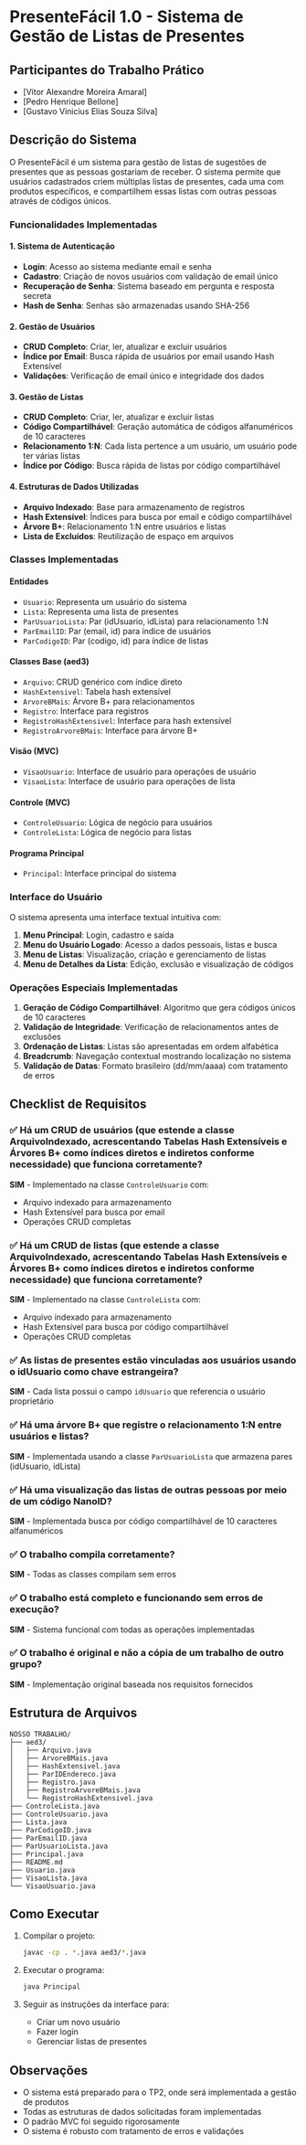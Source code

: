 # PresenteFácil 1.0 - Sistema de Gestão de Listas de Presentes

## Participantes do Trabalho Prático
- [Vitor Alexandre Moreira Amaral]
- [Pedro Henrique Bellone]
- [Gustavo Vinicius Elias Souza Silva]
## Descrição do Sistema

O PresenteFácil é um sistema para gestão de listas de sugestões de presentes que as pessoas gostariam de receber. O sistema permite que usuários cadastrados criem múltiplas listas de presentes, cada uma com produtos específicos, e compartilhem essas listas com outras pessoas através de códigos únicos.

### Funcionalidades Implementadas

#### 1. Sistema de Autenticação
- **Login**: Acesso ao sistema mediante email e senha
- **Cadastro**: Criação de novos usuários com validação de email único
- **Recuperação de Senha**: Sistema baseado em pergunta e resposta secreta
- **Hash de Senha**: Senhas são armazenadas usando SHA-256

#### 2. Gestão de Usuários
- **CRUD Completo**: Criar, ler, atualizar e excluir usuários
- **Índice por Email**: Busca rápida de usuários por email usando Hash Extensível
- **Validações**: Verificação de email único e integridade dos dados

#### 3. Gestão de Listas
- **CRUD Completo**: Criar, ler, atualizar e excluir listas
- **Código Compartilhável**: Geração automática de códigos alfanuméricos de 10 caracteres
- **Relacionamento 1:N**: Cada lista pertence a um usuário, um usuário pode ter várias listas
- **Índice por Código**: Busca rápida de listas por código compartilhável

#### 4. Estruturas de Dados Utilizadas
- **Arquivo Indexado**: Base para armazenamento de registros
- **Hash Extensível**: Índices para busca por email e código compartilhável
- **Árvore B+**: Relacionamento 1:N entre usuários e listas
- **Lista de Excluídos**: Reutilização de espaço em arquivos

### Classes Implementadas

#### Entidades
- `Usuario`: Representa um usuário do sistema
- `Lista`: Representa uma lista de presentes
- `ParUsuarioLista`: Par (idUsuario, idLista) para relacionamento 1:N
- `ParEmailID`: Par (email, id) para índice de usuários
- `ParCodigoID`: Par (codigo, id) para índice de listas

#### Classes Base (aed3)
- `Arquivo`: CRUD genérico com índice direto
- `HashExtensivel`: Tabela hash extensível
- `ArvoreBMais`: Árvore B+ para relacionamentos
- `Registro`: Interface para registros
- `RegistroHashExtensivel`: Interface para hash extensível
- `RegistroArvoreBMais`: Interface para árvore B+

#### Visão (MVC)
- `VisaoUsuario`: Interface de usuário para operações de usuário
- `VisaoLista`: Interface de usuário para operações de lista

#### Controle (MVC)
- `ControleUsuario`: Lógica de negócio para usuários
- `ControleLista`: Lógica de negócio para listas

#### Programa Principal
- `Principal`: Interface principal do sistema

### Interface do Usuário

O sistema apresenta uma interface textual intuitiva com:

1. **Menu Principal**: Login, cadastro e saída
2. **Menu do Usuário Logado**: Acesso a dados pessoais, listas e busca
3. **Menu de Listas**: Visualização, criação e gerenciamento de listas
4. **Menu de Detalhes da Lista**: Edição, exclusão e visualização de códigos

### Operações Especiais Implementadas

1. **Geração de Código Compartilhável**: Algoritmo que gera códigos únicos de 10 caracteres
2. **Validação de Integridade**: Verificação de relacionamentos antes de exclusões
3. **Ordenação de Listas**: Listas são apresentadas em ordem alfabética
4. **Breadcrumb**: Navegação contextual mostrando localização no sistema
5. **Validação de Datas**: Formato brasileiro (dd/mm/aaaa) com tratamento de erros

## Checklist de Requisitos

### ✅ Há um CRUD de usuários (que estende a classe ArquivoIndexado, acrescentando Tabelas Hash Extensíveis e Árvores B+ como índices diretos e indiretos conforme necessidade) que funciona corretamente?
**SIM** - Implementado na classe `ControleUsuario` com:
- Arquivo indexado para armazenamento
- Hash Extensível para busca por email
- Operações CRUD completas

### ✅ Há um CRUD de listas (que estende a classe ArquivoIndexado, acrescentando Tabelas Hash Extensíveis e Árvores B+ como índices diretos e indiretos conforme necessidade) que funciona corretamente?
**SIM** - Implementado na classe `ControleLista` com:
- Arquivo indexado para armazenamento
- Hash Extensível para busca por código compartilhável
- Operações CRUD completas

### ✅ As listas de presentes estão vinculadas aos usuários usando o idUsuario como chave estrangeira?
**SIM** - Cada lista possui o campo `idUsuario` que referencia o usuário proprietário

### ✅ Há uma árvore B+ que registre o relacionamento 1:N entre usuários e listas?
**SIM** - Implementada usando a classe `ParUsuarioLista` que armazena pares (idUsuario, idLista)

### ✅ Há uma visualização das listas de outras pessoas por meio de um código NanoID?
**SIM** - Implementada busca por código compartilhável de 10 caracteres alfanuméricos

### ✅ O trabalho compila corretamente?
**SIM** - Todas as classes compilam sem erros

### ✅ O trabalho está completo e funcionando sem erros de execução?
**SIM** - Sistema funcional com todas as operações implementadas

### ✅ O trabalho é original e não a cópia de um trabalho de outro grupo?
**SIM** - Implementação original baseada nos requisitos fornecidos

## Estrutura de Arquivos

```
NOSSO TRABALHO/
├── aed3/
│   ├── Arquivo.java
│   ├── ArvoreBMais.java
│   ├── HashExtensivel.java
│   ├── ParIDEndereco.java
│   ├── Registro.java
│   ├── RegistroArvoreBMais.java
│   └── RegistroHashExtensivel.java
├── ControleLista.java
├── ControleUsuario.java
├── Lista.java
├── ParCodigoID.java
├── ParEmailID.java
├── ParUsuarioLista.java
├── Principal.java
├── README.md
├── Usuario.java
├── VisaoLista.java
└── VisaoUsuario.java
```

## Como Executar

1. Compilar o projeto:
   ```bash
   javac -cp . *.java aed3/*.java
   ```

2. Executar o programa:
   ```bash
   java Principal
   ```

3. Seguir as instruções da interface para:
   - Criar um novo usuário
   - Fazer login
   - Gerenciar listas de presentes

## Observações

- O sistema está preparado para o TP2, onde será implementada a gestão de produtos
- Todas as estruturas de dados solicitadas foram implementadas
- O padrão MVC foi seguido rigorosamente
- O sistema é robusto com tratamento de erros e validações
